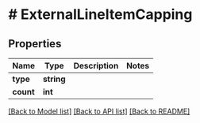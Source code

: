 # # ExternalLineItemCapping

## Properties

Name | Type | Description | Notes
------------ | ------------- | ------------- | -------------
**type** | **string** |  |
**count** | **int** |  |

[[Back to Model list]](../../README.md#models) [[Back to API list]](../../README.md#endpoints) [[Back to README]](../../README.md)
